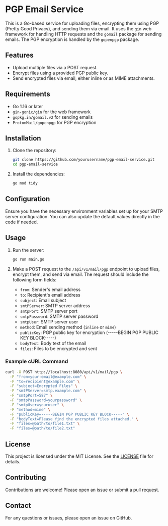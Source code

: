 # PGP Email Service

This is a Go-based service for uploading files, encrypting them using PGP (Pretty Good Privacy), and sending them via email. It uses the `gin` web framework for handling HTTP requests and the `gomail` package for sending emails. The PGP encryption is handled by the `gopenpgp` package.

## Features

- Upload multiple files via a POST request.
- Encrypt files using a provided PGP public key.
- Send encrypted files via email, either inline or as MIME attachments.

## Requirements

- Go 1.16 or later
- `gin-gonic/gin` for the web framework
- `gopkg.in/gomail.v2` for sending emails
- `ProtonMail/gopenpgp` for PGP encryption

## Installation

1. Clone the repository:
    ```sh
    git clone https://github.com/yourusername/pgp-email-service.git
    cd pgp-email-service
    ```

2. Install the dependencies:
    ```sh
    go mod tidy
    ```

## Configuration

Ensure you have the necessary environment variables set up for your SMTP server configuration. You can also update the default values directly in the code if needed.

## Usage

1. Run the server:
    ```sh
    go run main.go
    ```

2. Make a POST request to the `/api/v1/mail/pgp` endpoint to upload files, encrypt them, and send via email. The request should include the following form fields:

    - `from`: Sender's email address
    - `to`: Recipient's email address
    - `subject`: Email subject
    - `smtPServer`: SMTP server address
    - `smtpPort`: SMTP server port
    - `smtpPassword`: SMTP server password
    - `smtpUser`: SMTP server user
    - `method`: Email sending method (`inline` or `mime`)
    - `publicKey`: PGP public key for encryption (-----BEGIN PGP PUBLIC KEY BLOCK-----)
    - `bodyText`: Body text of the email
    - `files`: Files to be encrypted and sent

### Example cURL Command

```sh
curl -X POST http://localhost:8080/api/v1/mail/pgp \
  -F "from=your-email@example.com" \
  -F "to=recipient@example.com" \
  -F "subject=Encrypted Files" \
  -F "smtPServer=smtp.example.com" \
  -F "smtpPort=587" \
  -F "smtpPassword=yourpassword" \
  -F "smtpUser=youruser" \
  -F "method=mime" \
  -F "publicKey=-----BEGIN PGP PUBLIC KEY BLOCK-----" \
  -F "bodyText=Please find the encrypted files attached." \
  -F "files=@path/to/file1.txt" \
  -F "files=@path/to/file2.txt"
```

## License

This project is licensed under the MIT License. See the [LICENSE](LICENSE) file for details.

## Contributing

Contributions are welcome! Please open an issue or submit a pull request.

## Contact

For any questions or issues, please open an issue on GitHub.

